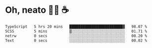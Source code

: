 # Oh, neato 🧑‍💻 ☕

<!--START_SECTION:waka-->

```txt
TypeScript   5 hrs 20 mins   ████████████████████████▓   98.07 %
SCSS         5 mins          ▒░░░░░░░░░░░░░░░░░░░░░░░░   01.71 %
netrw        0 secs          ░░░░░░░░░░░░░░░░░░░░░░░░░   00.20 %
Text         0 secs          ░░░░░░░░░░░░░░░░░░░░░░░░░   00.02 %
```

<!--END_SECTION:waka-->
